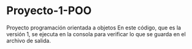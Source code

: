 # Proyecto-1-POO
Proyecto programación orientada a objetos
En este código, que es la versión 1, se ejecuta en la consola para verificar lo que se guarda en el archivo de salida.

